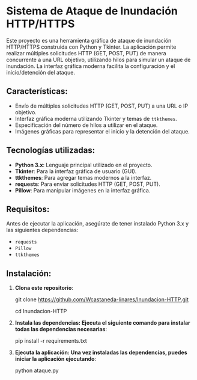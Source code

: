 # Sistema de Ataque de Inundación HTTP/HTTPS

Este proyecto es una herramienta gráfica de ataque de inundación HTTP/HTTPS construida con Python y Tkinter. La aplicación permite realizar múltiples solicitudes HTTP (GET, POST, PUT) de manera concurrente a una URL objetivo, utilizando hilos para simular un ataque de inundación. La interfaz gráfica moderna facilita la configuración y el inicio/detención del ataque.

## Características:
- Envío de múltiples solicitudes HTTP (GET, POST, PUT) a una URL o IP objetivo.
- Interfaz gráfica moderna utilizando Tkinter y temas de `ttkthemes`.
- Especificación del número de hilos a utilizar en el ataque.
- Imágenes gráficas para representar el inicio y la detención del ataque.

## Tecnologías utilizadas:
- **Python 3.x**: Lenguaje principal utilizado en el proyecto.
- **Tkinter**: Para la interfaz gráfica de usuario (GUI).
- **ttkthemes**: Para agregar temas modernos a la interfaz.
- **requests**: Para enviar solicitudes HTTP (GET, POST, PUT).
- **Pillow**: Para manipular imágenes en la interfaz gráfica.

## Requisitos:
Antes de ejecutar la aplicación, asegúrate de tener instalado Python 3.x y las siguientes dependencias:

- `requests`
- `Pillow`
- `ttkthemes`

## Instalación:

1. **Clona este repositorio**:
   
     git clone https://github.com/Wcastaneda-linares/Inundacion-HTTP.git
   
     cd Inundacion-HTTP
2. **Instala las dependencias: Ejecuta el siguiente comando para instalar todas las dependencias necesarias**:
   
     pip install -r requirements.txt
3. **Ejecuta la aplicación: Una vez instaladas las dependencias, puedes iniciar la aplicación ejecutando**:
   
     python ataque.py
